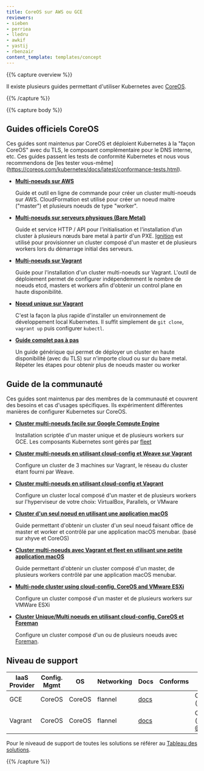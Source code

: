 ```yaml
---
title: CoreOS sur AWS ou GCE
reviewers:
- sieben
- perriea
- lledru
- awkif
- yastij
- rbenzair
content_template: templates/concept
---
```


{{% capture overview %}}

Il existe plusieurs guides permettant d'utiliser Kubernetes avec [CoreOS](https://coreos.com/kubernetes/docs/latest/).

{{% /capture %}}

{{% capture body %}}

## Guides officiels CoreOS

Ces guides sont maintenus par CoreOS et déploient Kubernetes à la "façon CoreOS" avec du TLS, le composant complémentaire pour le DNS interne, etc. Ces guides passent les tests de conformité Kubernetes et nous vous recommendons de [les tester vous-même] (https://coreos.com/kubernetes/docs/latest/conformance-tests.html).


* [**Multi-noeuds sur AWS**](https://coreos.com/kubernetes/docs/latest/kubernetes-on-aws.html)

    Guide et outil en ligne de commande pour créer un cluster multi-noeuds sur AWS.
    CloudFormation est utilisé pour créer un noeud maitre ("master") et plusieurs noeuds de type "worker".

* [**Multi-noeuds sur serveurs physiques (Bare Metal)**](https://coreos.com/kubernetes/docs/latest/kubernetes-on-baremetal.html#automated-provisioning)

    Guide et service HTTP / API pour l'initialisation et l'installation d’un cluster à plusieurs nœuds bare metal à partir d'un PXE.
    [Ignition](https://coreos.com/ignition/docs/latest/) est utilisé pour provisionner un cluster composé d'un master et de plusieurs workers lors du démarrage initial des serveurs.

* [**Multi-noeuds sur Vagrant**](https://coreos.com/kubernetes/docs/latest/kubernetes-on-vagrant.html)

    Guide pour l'installation d'un cluster multi-noeuds sur Vagrant.
    L'outil de déploiement permet de configurer indépendemment le nombre de noeuds etcd, masters et workers afin d'obtenir un control plane en haute disponibilité.

* [**Noeud unique sur Vagrant**](https://coreos.com/kubernetes/docs/latest/kubernetes-on-vagrant-single.html)

    C'est la façon la plus rapide d'installer un environnement de développement local Kubernetes.
    Il suffit simplement de `git clone`, `vagrant up` puis configurer `kubectl`.


* [**Guide complet pas à pas**](https://coreos.com/kubernetes/docs/latest/getting-started.html)

    Un guide générique qui permet de déployer un cluster en haute disponibilité (avec du TLS) sur n'importe cloud ou sur du bare metal.
    Répéter les étapes pour obtenir plus de noeuds master ou worker

## Guide de la communauté

Ces guides sont maintenus par des membres de la communauté et couvrent des besoins et cas d'usages spécifiques. Ils expérimentent différentes manières de configurer Kubernetes sur CoreOS.

* [**Cluster multi-noeuds facile sur Google Compute Engine**](https://github.com/rimusz/coreos-multi-node-k8s-gce/blob/master/README.md)

    Installation scriptée d'un master unique et de plusieurs workers sur GCE.
    Les composants Kubernetes sont gérés par [fleet](https://github.com/coreos/fleet)

* [**Cluster multi-noeuds en utilisant cloud-config et Weave sur Vagrant**](https://github.com/errordeveloper/weave-demos/blob/master/poseidon/README.md)

    Configure un cluster de 3 machines sur Vagrant, le réseau du cluster étant fourni par Weave.

* [**Cluster multi-noeuds en utilisant cloud-config et Vagrant**](https://github.com/pires/kubernetes-vagrant-coreos-cluster/blob/master/README.md)

    Configure un cluster local composé d'un master et de plusieurs workers sur l'hyperviseur de votre choix: VirtualBox, Parallels, or VMware

* [**Cluster d'un seul noeud en utilisant une application macOS**](https://github.com/rimusz/kube-solo-osx/blob/master/README.md)

    Guide permettant d'obtenir un cluster d'un seul noeud faisant office de master et worker et contrôlé par une application macOS menubar.
    (basé sur xhyve et CoreOS)

* [**Cluster multi-noeuds avec Vagrant et fleet en utilisant une petite application macOS**](https://github.com/rimusz/coreos-osx-gui-kubernetes-cluster/blob/master/README.md)

    Guide permettant d'obtenir un cluster composé d'un master, de plusieurs workers contrôlé par une application macOS menubar.

* [**Multi-node cluster using cloud-config, CoreOS and VMware ESXi**](https://github.com/xavierbaude/VMware-coreos-multi-nodes-Kubernetes)

    Configure un cluster composé d'un master et de plusieurs workers sur VMWare ESXi

* [**Cluster Unique/Multi noeuds en utilisant cloud-config, CoreOS et Foreman**](https://github.com/johscheuer/theforeman-coreos-kubernetes)

    Configure un cluster composé d'un ou de plusieurs noeuds avec [Foreman](https://theforeman.org).

## Niveau de support


| IaaS Provider | Config. Mgmt | OS     | Networking | Docs                                        | Conforms | Support Level                                                                                          |
| ------------- | ------------ | ------ | ---------- | ------------------------------------------- | -------- | ------------------------------------------------------------------------------------------------------ |
| GCE           | CoreOS       | CoreOS | flannel    | [docs](/docs/getting-started-guides/coreos) |          | Community ([@pires](https://github.com/pires))                                                         |
| Vagrant       | CoreOS       | CoreOS | flannel    | [docs](/docs/getting-started-guides/coreos) |          | Community ([@pires](https://github.com/pires), [@AntonioMeireles](https://github.com/AntonioMeireles)) |

Pour le niveaud de support de toutes les solutions se référer au [Tableau des solutions](/docs/getting-started-guides/#table-of-solutions).

{{% /capture %}}
